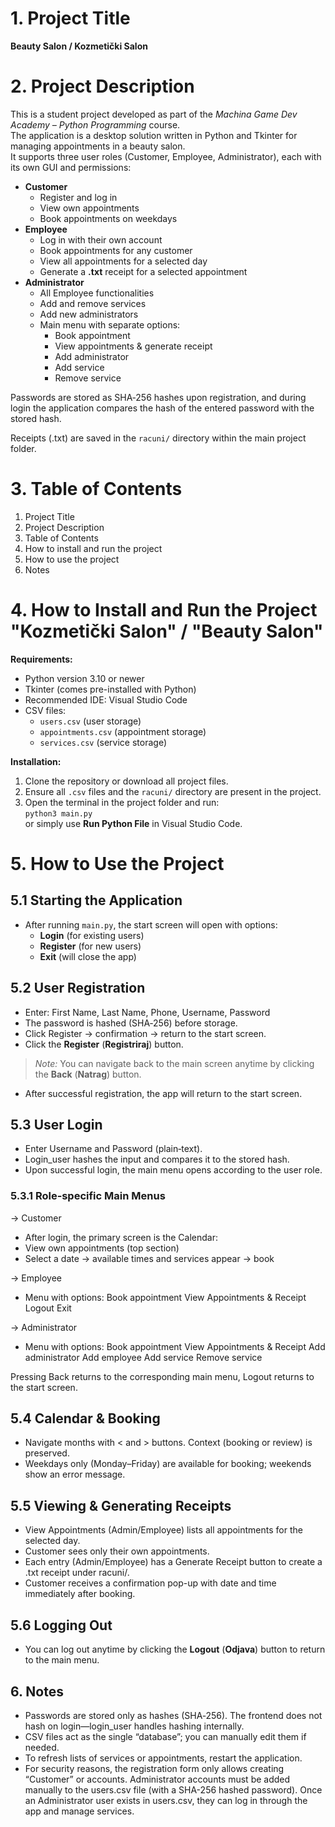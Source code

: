 
# 1. Project Title

**Beauty Salon / Kozmetički Salon**

# 2. Project Description

This is a student project developed as part of the *Machina Game Dev Academy – Python Programming* course.  
The application is a desktop solution written in Python and Tkinter for managing appointments in a beauty salon.  
It supports three user roles (Customer, Employee, Administrator), each with its own GUI and permissions:

- **Customer**  
  - Register and log in  
  - View own appointments  
  - Book appointments on weekdays  
- **Employee**  
  - Log in with their own account  
  - Book appointments for any customer  
  - View all appointments for a selected day  
  - Generate a **.txt** receipt for a selected appointment  
- **Administrator**  
  - All Employee functionalities  
  - Add and remove services  
  - Add new administrators  
  - Main menu with separate options:  
    - Book appointment  
    - View appointments & generate receipt  
    - Add administrator  
    - Add service  
    - Remove service

Passwords are stored as SHA‑256 hashes upon registration, and during login the application compares the hash of the entered password with the stored hash.

Receipts (.txt) are saved in the `racuni/` directory within the main project folder.

# 3. Table of Contents
1. Project Title
2. Project Description
3. Table of Contents 
4. How to install and run the project
5. How to use the project
6. Notes

# 4. How to Install and Run the Project "Kozmetički Salon" / "Beauty Salon"

**Requirements:**
- Python version 3.10 or newer
- Tkinter (comes pre-installed with Python)
- Recommended IDE: Visual Studio Code
- CSV files:  
  - `users.csv` (user storage)  
  - `appointments.csv` (appointment storage)  
  - `services.csv` (service storage)  

**Installation:**
1. Clone the repository or download all project files.
2. Ensure all `.csv` files and the `racuni/` directory are present in the project.
3. Open the terminal in the project folder and run:  
   `python3 main.py`  
   or simply use **Run Python File** in Visual Studio Code.

# 5. How to Use the Project

## 5.1 Starting the Application
- After running `main.py`, the start screen will open with options:
  - **Login** (for existing users)
  - **Register** (for new users)
  - **Exit** (will close the app)

## 5.2 User Registration
- Enter: First Name, Last Name, Phone, Username, Password
- The password is hashed (SHA‑256) before storage.
- Click Register → confirmation → return to the start screen.
- Click the **Register** (**Registriraj**) button.

> *Note:* You can navigate back to the main screen anytime by clicking the **Back** (**Natrag**) button.

- After successful registration, the app will return to the start screen.

## 5.3 User Login
- Enter Username and Password (plain‑text).
- Login_user hashes the input and compares it to the stored hash.
- Upon successful login, the main menu opens according to the user role.

### 5.3.1 Role‑specific Main Menus
-> Customer
  - After login, the primary screen is the Calendar:
  - View own appointments (top section)
  - Select a date → available times and services appear → book

-> Employee
  - Menu with options:
    Book appointment
    View Appointments & Receipt
    Logout
    Exit

-> Administrator
  - Menu with options:
    Book appointment
    View Appointments & Receipt
    Add administrator
    Add employee
    Add service
    Remove service

Pressing Back returns to the corresponding main menu, Logout returns to the start screen.

## 5.4 Calendar & Booking
- Navigate months with < and > buttons. Context (booking or review) is preserved.
- Weekdays only (Monday–Friday) are available for booking; weekends show an error message.

## 5.5 Viewing & Generating Receipts
- View Appointments (Admin/Employee) lists all appointments for the selected day.
- Customer sees only their own appointments.
- Each entry (Admin/Employee) has a Generate Receipt button to create a .txt receipt under racuni/.
- Customer receives a confirmation pop-up with date and time immediately after booking.

## 5.6 Logging Out
- You can log out anytime by clicking the **Logout** (**Odjava**) button to return to the main menu.

## 6. Notes 
- Passwords are stored only as hashes (SHA‑256). The frontend does not hash on login—login_user handles hashing internally. 
- CSV files act as the single “database”; you can manually edit them if needed.
- To refresh lists of services or appointments, restart the application.
- For security reasons, the registration form only allows creating “Customer” or accounts. Administrator accounts must be  added manually to the users.csv file (with a SHA-256 hashed password). Once an Administrator user exists in users.csv, they can log in through the app and manage services.
